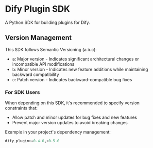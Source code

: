 # Dify Plugin SDK

A Python SDK for building plugins for Dify.

## Version Management

This SDK follows Semantic Versioning (a.b.c):

- a: Major version - Indicates significant architectural changes or incompatible API modifications
- b: Minor version - Indicates new feature additions while maintaining backward compatibility
- c: Patch version - Indicates backward-compatible bug fixes

### For SDK Users

When depending on this SDK, it's recommended to specify version constraints that:

- Allow patch and minor updates for bug fixes and new features
- Prevent major version updates to avoid breaking changes

Example in your project's dependency management:

```python
dify_plugin>=0.4.0,<0.5.0
```
